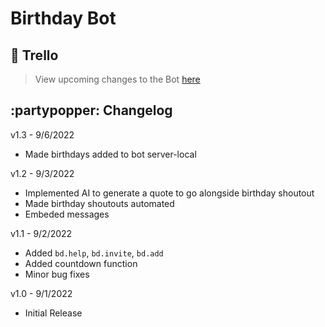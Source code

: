 # Birthday Bot

## 🎈 Trello
> View upcoming changes to the Bot [here](https://trello.com/b/1y3e531r/birthday-bot)

## :partypopper: Changelog

v1.3 - 9/6/2022

* Made birthdays added to bot server-local

v1.2 - 9/3/2022

* Implemented AI to generate a quote to go alongside birthday shoutout
* Made birthday shoutouts automated
* Embeded messages


v1.1 - 9/2/2022

* Added `bd.help`, `bd.invite`, `bd.add`
* Added countdown function
* Minor bug fixes

v1.0 - 9/1/2022

* Initial Release

